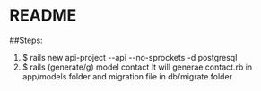 # README
 ##Steps:
 1. $ rails new api-project --api --no-sprockets -d postgresql
 2. $ rails (generate/g) model contact
 It will generae contact.rb in app/models folder 
 and migration file in db/migrate folder
